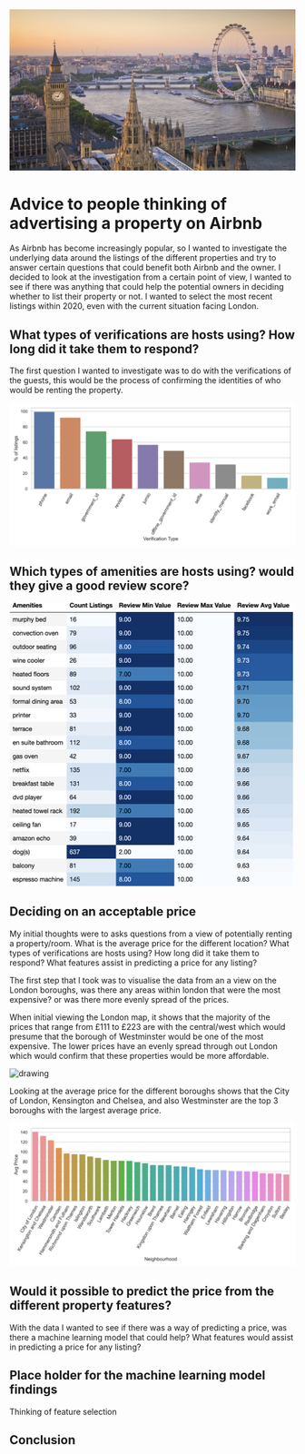 <img src="Images/London.jpg" alt="drawing"/>

# **Advice to people thinking of advertising a property on Airbnb**
As Airbnb has become increasingly popular, so I wanted to investigate the underlying data around the listings of the different properties and try to answer certain questions that could benefit both Airbnb and the owner. I decided to look at the investigation from a certain point of view, I wanted to see if there was anything that could help the potential owners in deciding whether to list their property or not. I wanted to select the most recent listings within 2020, even with the current situation facing London.


## **What types of verifications are hosts using? How long did it take them to respond?**
The first question I wanted to investigate was to do with the verifications of the guests, this would be the process of confirming the identities of who would be renting the property.

<img src="Images/Verification_type_price_histogram_plots.png" alt="drawing"/>

## **Which types of amenities are hosts using? would they give a good review score?**

<img src="Images/top_amenities.png" alt="drawing" height = 500 width="500"/>

## **Deciding on an acceptable price**
My initial thoughts were to asks questions from a view of potentially renting a property/room. What is the average price for the different location? What types of verifications are hosts using? How long did it take them to respond? What features assist in predicting a price for any listing?


The first step that I took was to visualise the data from an a view on the London boroughs, was there any areas within london that were the most expensive? or was there more evenly spread of the prices.

When initial viewing the London map, it shows that the majority of the prices that range from £111 to £223 are with the central/west which would presume that the borough of Westminster would be one of the most expensive. The lower prices have an evenly spread through out London which would confirm that these properties would be more affordable.   

<img src="Images/availability_365_prices_scatterplot.png" alt="drawing"/>


Looking at the average price for the different boroughs shows that the City of London, Kensington and Chelsea, and also Westminster are the top 3 boroughs with the largest average price.

<img src="Images/Neighbourhood_av_price_histogram_plots.png" alt="drawing"/>


## **Would it possible to predict the price from the different property features?**
With the data I wanted to see if there was a way of predicting a price, was there a machine learning model that could help? What features would assist in predicting a price for any listing?


## **Place holder for the machine learning model findings**
Thinking of feature selection


## **Conclusion**
